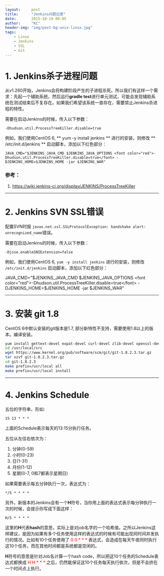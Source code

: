```yaml
---
layout:     post
title:      "Jenkins问题记录"
date:       2015-10-19 00:05
author:     "KC"
header-img: "img/post-bg-unix-linux.jpg"
tags:
    - Linux
    - Jenkins
    - SSL
    - Git
---
```


# 1. Jenkins杀子进程问题

从v1.260开始，Jenkins会将构建阶段产生的子进程杀死。所以我们有这样一个需求：先起一个辅助系统，然后运行**gradle test**进行单元测试，可能会发现辅助系统在测试结束后不复存在。如果我们希望该系统一直存在，需要禁止Jenkins杀进程的特性。

需要在启动Jenkins的时候，传入以下参数：

```properties
-Dhudson.util.ProcessTreeKiller.disable=true
```
        
例如，我们使用CentOS 6, ** yum -y install jenkins ** 进行的安装，则修改 ** /etc/init.d/jenkins ** 启动脚本，添加以下红色部分：

```properties
JAVA_CMD="$JENKINS_JAVA_CMD $JENKINS_JAVA_OPTIONS <font color="red">-Dhudson.util.ProcessTreeKiller.disable=true</font> -DJENKINS_HOME=$JENKINS_HOME -jar $JENKINS_WAR"
```

### 参考：

1. https://wiki.jenkins-ci.org/display/JENKINS/ProcessTreeKiller


- - -

# 2. Jenkins SVN SSL错误

配置SVN时报
`javax.net.ssl.SSLProtocolException: handshake alert:  unrecognized_name`错误。

需要在启动Jenkins的时候，传入以下参数：

```properties
-Djsse.enableSNIExtension=false
````

例如，我们使用CentOS 6, ` yum -y install jenkins ` 进行的安装，则修改 ` /etc/init.d/jenkins ` 启动脚本，添加以下红色部分：

JAVA_CMD="$JENKINS_JAVA_CMD $JENKINS_JAVA_OPTIONS <font color="red">-Dhudson.util.ProcessTreeKiller.disable=true</font> -DJENKINS_HOME=$JENKINS_HOME -jar $JENKINS_WAR"


- - -

# 3. 安装 git 1.8
CentOS 6中默认安装的git版本是1.7, 部分新特性不支持，需要使用1.8以上的版本。编译安装。

```sh
yum install gettext-devel expat-devel curl-devel zlib-devel openssl-devel
cd /usr/local/src
wget https://www.kernel.org/pub/software/scm/git/git-1.8.2.3.tar.gz
tar xzvf git-1.8.2.3.tar.gz
cd git-1.8.2.3
make prefix=/usr/local all
make prefix=/usr/local install
```
    
---

# 4. Jenkins Schedule

五位的字符串，形如:

```
15 13 * * *
```
    
上面的Schedule表示每天的13:15分执行任务。

五位从左往右依次为：

1. 分钟(0-59)
2. 小时(0-23)
3. 日(1-31)
4. 月份(1-12)
5. 星期(0-7, 0和7都表示星期日)

如果需要表示每五分钟执行一次，表达式为：

```
*/5 * * * *
``` 
    
另外，新版本的Jenkins会有一个**H**符号，当你用上面的表达式表示每分钟执行一次的时候，会提示你写成下面这样：

```
H/5 * * * *
``` 

这里的**H**代表**hash**的意思，实际上是对job名字的一个哈希值。之所以Jenkins这样建议，是因为如果有多个任务使用这样的表达式的时候有可能出现同时间并发执行的情况。比如有10个任务使用了 <font color="red"> 0 0 \* \* \* </font> 表达式，会造成在每天午夜同时执行这10个任务，而在其他时间都是系统都是空闲的。 

**H**符号的意思是针对Job名计算一个hash code，所以把这10个任务的Schedule表达式都换成<font color="red"> H H \* \* \* </font>之后，仍然能保证这10个任务每天执行依次，但是不会挤在一个时间点上执行。